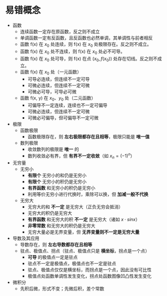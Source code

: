 # 易错概念

- 函数
  - 连续函数一定存在原函数，反之则不成立
  - 单调函数一定有反函数，且反函数也必然单调，其单调性与前者相反
  - 函数 f(x) 在 $x_{0}$ 处连续，则 f(x) 在 $x_{0}$ 处极限存在。反之则不成立。
  - 函数 f(x) 在 $x_{0}$ 处不连续，则 f(x) 在 $x_{0}$ 处必不可导。
  - 函数 f(x) 在 $x_{0}$ 处可导，则 f(x) 在点 $(x_{0}, f(x_{0}))$ 处存在切线。反之则不成立。
  - 函数 f(x) 在 $x_{0}$ 处（一元函数）
    - 可导必连续，但连续不一定可导
    - 可微必连续，但连续不一定可微
    - 可微必可导，可导必可微
  - 函数 f(x, y) 在 $x_{0}、y_{0}$ 处（二元函数）
    - 可偏导不一定连续，连续也不一定可偏导
    - 可微必连续，但连续不一定可微
    - 可微必可偏导，但可偏导不一定可微
- 极限
  - 函数极限
    - 函数极限存在，则 **左右极限都存在且相等**，极限只能是 **唯一值**
  - 数列极限
    - 收敛数列的极限是 **唯一** 的
    - 数列收敛必有界，但 **有界不一定收敛**（如 $x_{n} = (-1)^{n}$）
- 无穷量
  - 无穷小
    - **有限个** 无穷小的和仍是无穷小
    - **有限个** 无穷小的积仍是无穷小
    - **有界函数** 和无穷小的积仍是无穷小
    - 利用等价无穷小进行代换时，乘除可以换，但 **加减一般不代换**
  - 无穷大
    - 无穷大的和 **不一定** 是无穷大（正负无穷会抵消）
    - 无穷大的积仍是无穷大
    - **有界函数** 和无穷大的积 **不一定** 是无穷大（诸如 $x \cdot sinx$）
    - **非零常数** 和无穷大的积仍是无穷大
    - 无穷大量必是无界变量，但 **无界变量则不一定是无穷大量**
- 导数及其应用
  - 导数存在，则 **左右导数都存在且相等**
  - 驻点、极值点、拐点（驻点、极值点只是 **横坐标**，拐点是一个点）
    - **可导** 的极值点一定是驻点
    - 驻点不一定是极值点，极值点也不一定是驻点
    - 驻点、极值点仅仅是横坐标，而拐点是一个点，因此没有可比性
    - 极值点处函数单调性发生变化，拐点处函数图像凹凸性发生变化
- 微积分
  - 先积后微，形式不变；先微后积，差个常数
